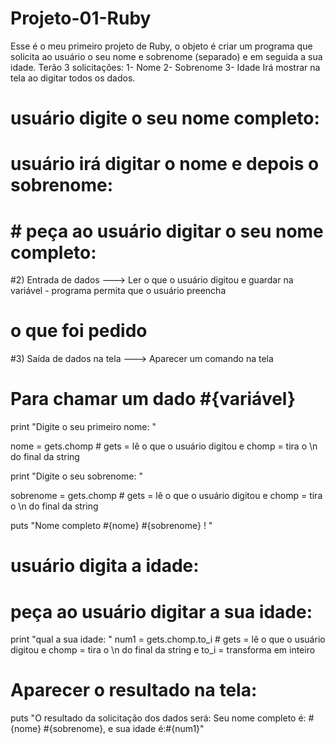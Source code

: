 # Projeto-01-Ruby
Esse é o meu primeiro projeto de Ruby, o objeto é criar um programa que solicita ao usuário o seu nome e sobrenome (separado) e em seguida a sua idade. Terão 3 solicitações:  1- Nome  2- Sobrenome  3- Idade    Irá mostrar na tela ao digitar todos os dados. 

# usuário digite o seu nome completo:
# usuário irá digitar o nome e depois o sobrenome:
# # peça ao usuário digitar o seu nome completo:

#2) Entrada de dados ---> Ler o que o usuário digitou e guardar na variável - programa permita que o usuário preencha 
# o que foi pedido

#3) Saída de dados na tela ---> Aparecer um comando na tela
# Para chamar um dado #{variável}

print "Digite o seu primeiro nome:   "

nome = gets.chomp # gets = lê o que o usuário digitou e chomp = tira o \n do final da string

print "Digite o seu sobrenome:   "

sobrenome = gets.chomp # gets = lê o que o usuário digitou e chomp = tira o \n do final da string

puts "Nome completo #{nome} #{sobrenome} ! "

# usuário digita a idade:
# peça ao usuário digitar a sua idade:
print "qual a sua idade:   "
num1 = gets.chomp.to_i # gets = lê o que o usuário digitou e chomp = tira o \n do final da string e to_i = transforma em inteiro

# Aparecer o resultado na tela:
puts "O resultado da solicitação dos dados será: Seu nome completo é: #{nome} #{sobrenome}, e sua idade é:#{num1}" 

